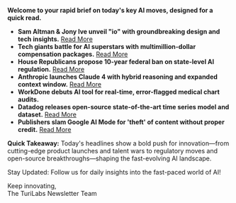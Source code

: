 **Welcome to your rapid brief on today's key AI moves, designed for a quick read.**

- **Sam Altman & Jony Ive unveil "io" with groundbreaking design and tech insights.** [Read More](https://www.youtube.com/watch?v=W09bIpc_3ms)  
- **Tech giants battle for AI superstars with multimillion-dollar compensation packages.** [Read More](https://www.reuters.com/business/openai-google-xai-battle-superstar-ai-talent-shelling-out-millions-2025-05-21/)  
- **House Republicans propose 10-year federal ban on state-level AI regulation.** [Read More](https://apnews.com/article/ai-regulation-state-moratorium-congress-39d1c8a0758ffe0242283bb82f66d51a)  
- **Anthropic launches Claude 4 with hybrid reasoning and expanded context window.** [Read More](https://www.anthropic.com/news/claude-4)  
- **WorkDone debuts AI tool for real-time, error-flagged medical chart audits.**  
- **Datadog releases open-source state-of-the-art time series model and dataset.** [Read More](https://www.datadoghq.com/blog/ai/toto-boom-unleashed/)  
- **Publishers slam Google AI Mode for 'theft' of content without proper credit.** [Read More](https://www.theverge.com/news/672132/news-media-alliance-google-ai-mode-theft)

**Quick Takeaway:** Today's headlines show a bold push for innovation—from cutting-edge product launches and talent wars to regulatory moves and open-source breakthroughs—shaping the fast-evolving AI landscape.

Stay Updated: Follow us for daily insights into the fast-paced world of AI!  

Keep innovating,  
The TuriLabs Newsletter Team